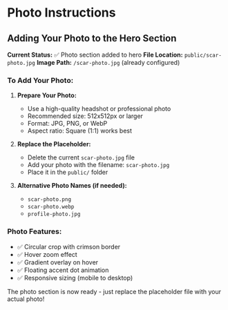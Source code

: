 # Photo Instructions

## Adding Your Photo to the Hero Section

**Current Status:** ✅ Photo section added to hero
**File Location:** `public/scar-photo.jpg`
**Image Path:** `/scar-photo.jpg` (already configured)

### To Add Your Photo:

1. **Prepare Your Photo:**
   - Use a high-quality headshot or professional photo
   - Recommended size: 512x512px or larger
   - Format: JPG, PNG, or WebP
   - Aspect ratio: Square (1:1) works best

2. **Replace the Placeholder:**
   - Delete the current `scar-photo.jpg` file
   - Add your photo with the filename: `scar-photo.jpg`
   - Place it in the `public/` folder

3. **Alternative Photo Names (if needed):**
   - `scar-photo.png`
   - `scar-photo.webp`
   - `profile-photo.jpg`

### Photo Features:
- ✅ Circular crop with crimson border
- ✅ Hover zoom effect
- ✅ Gradient overlay on hover
- ✅ Floating accent dot animation
- ✅ Responsive sizing (mobile to desktop)

The photo section is now ready - just replace the placeholder file with your actual photo!
